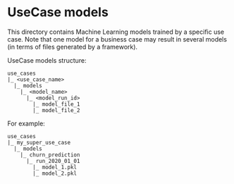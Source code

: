 # UseCase models

This directory contains Machine Learning models trained by a specific use case.
Note that one model for a business case may result in several models (in terms of files generated by a framework).

UseCase models structure:
```
use_cases
|_ <use_case_name>
  |_ models
    |_ <model_name>
      |_ <model_run_id>
        |_ model_file_1
        |_ model_file_2
```

For example:
```
use_cases
|_ my_super_use_case
  |_ models
    |_ churn_prediction
      |_ run_2020_01_01
        |_ model_1.pkl
        |_ model_2.pkl
```

